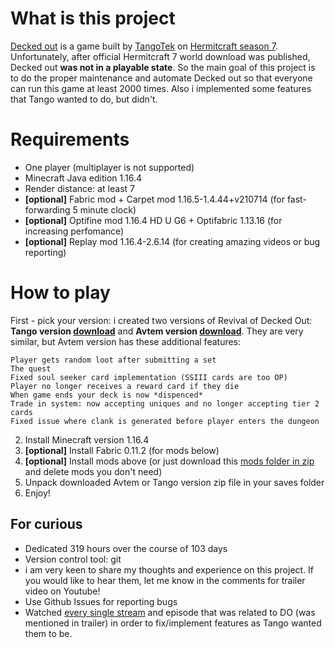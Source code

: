 # What is this project
[Decked out](https://youtu.be/u8-e5rfKUXw) is a game built by [TangoTek](https://www.youtube.com/@TangoTekLP) on [Hermitcraft season 7](https://www.youtube.com/playlist?list=PL8t707flkqpf-LWYZw1LU7XtSL0as2OYG). Unfortunately, after official Hermitcraft 7 world download was published, Decked out **was not in a playable state**. So the main goal of this project is to do the proper maintenance and automate Decked out so that everyone can run this game at least 2000 times. Also i implemented some features that Tango wanted to do, but didn't.

# Requirements
+ One player (multiplayer is not supported)
+ Minecraft Java edition 1.16.4
+ Render distance: at least 7
+ **[optional]** Fabric mod + Carpet mod 1.16.5-1.4.44+v210714 (for fast-forwarding 5 minute clock)
+ **[optional]** Optifine mod 1.16.4 HD U G6 + Optifabric 1.13.16 (for increasing perfomance)
+ **[optional]** Replay mod 1.16.4-2.6.14 (for creating amazing videos or bug reporting)

# How to play
First - pick your version: i created two versions of Revival of Decked Out: **Tango version [download](https://github.com/Avtem/Revival-of-Decked-Out/releases/download/v.1.0.0_Tango/Revival.of.Decked.Out.Tango.version.rar)** and **Avtem version [download](https://github.com/Avtem/Revival-of-Decked-Out/releases/download/v.1.0.0_Avtem/Revival.of.Decked.Out.Avtem.version.rar)**.
They are very similar, but Avtem version has these additional features: 
```
Player gets random loot after submitting a set
The quest
Fixed soul seeker card implementation (SSIII cards are too OP)
Player no longer receives a reward card if they die
When game ends your deck is now *dispenced*
Trade in system: now accepting uniques and no longer accepting tier 2 cards
Fixed issue where clank is generated before player enters the dungeon
```

2. Install Minecraft version 1.16.4
1. **[optional]** Install Fabric 0.11.2 (for mods below)
4. **[optional]** Install mods above (or just download this [mods folder in zip](https://github.com/Avtem/Revival-of-Decked-Out/releases/download/mods/mods.rar) and delete mods you don't need)
5. Unpack downloaded Avtem or Tango version zip file in your saves folder
6. Enjoy!

## For curious
+ Dedicated 319 hours over the course of 103 days
+ Version control tool: git
+ i am very keen to share my thoughts and experience on this project. If you would like to hear them, let me know in the comments for trailer video on Youtube!
+ Use Github Issues for reporting bugs
+ Watched [every single stream](https://www.youtube.com/@TangoTek2/videos) and episode that was related to DO (was mentioned in trailer) in order to fix/implement features as Tango wanted them to be.
